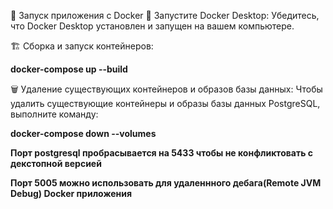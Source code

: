 🚀 Запуск приложения с Docker 
🔧 Запустите Docker Desktop: Убедитесь, что Docker Desktop установлен и запущен на вашем компьютере.

🏗 Сборка и запуск контейнеров:

**docker-compose up --build**

🗑️ Удаление существующих контейнеров и образов базы данных: Чтобы удалить существующие контейнеры и образы базы данных PostgreSQL, выполните команду:

**docker-compose down --volumes**

**Порт postgresql пробрасывается на 5433 чтобы не конфликтовать с декстопной версией**

**Порт 5005 можно использовать для удаленнного дебага(Remote JVM Debug) Docker приложения**